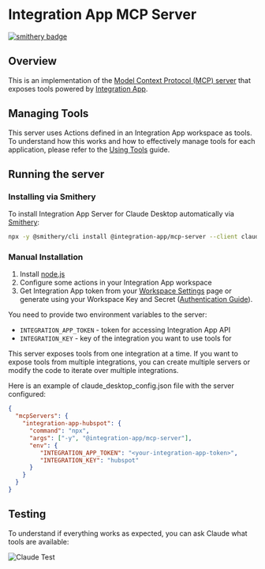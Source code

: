 # Integration App MCP Server 
[![smithery badge](https://smithery.ai/badge/@integration-app/mcp-server)](https://smithery.ai/server/@integration-app/mcp-server)

## Overview 

This is an implementation of the [Model Context Protocol (MCP) server](https://modelcontextprotocol.org/) that exposes tools powered by [Integration App](https://integration.app).

## Managing Tools

This server uses Actions defined in an Integration App workspace as tools. 
To understand how this works and how to effectively manage tools for each application, please refer to the [Using Tools](https://console.integration.app/docs/building/use-cases/ai/use-tools) guide.

## Running the server

### Installing via Smithery

To install Integration App Server for Claude Desktop automatically via [Smithery](https://smithery.ai/server/@integration-app/mcp-server):

```bash
npx -y @smithery/cli install @integration-app/mcp-server --client claude
```

### Manual Installation
1. Install [node.js](https://nodejs.org)
2. Configure some actions in your Integration App workspace
3. Get Integration App token from your [Workspace Settings](https://console.integration.app/w/0/settings/testing) page or generate using your Workspace Key and Secret ([Authentication Guide](https://console.integration.app/w/625eb136b4af031bffb2e9eb/docs/getting-started/authentication)).

You need to provide two environment variables to the server:
* `INTEGRATION_APP_TOKEN` - token for accessing Integration App API
* `INTEGRATION_KEY` - key of the integration you want to use tools for

This server exposes tools from one integration at a time. If you want to expose tools from multiple integrations, you can create multiple servers or modify the code to iterate over multiple integrations.

Here is an example of claude_desktop_config.json file with the server configured: 

```json
{
  "mcpServers": {
    "integration-app-hubspot": {
      "command": "npx",
      "args": ["-y", "@integration-app/mcp-server"],
      "env": {
         "INTEGRATION_APP_TOKEN": "<your-integration-app-token>",
         "INTEGRATION_KEY": "hubspot"
      }
    }
  }
}
```

## Testing 

To understand if everything works as expected, you can ask Claude what tools are available: 

![Claude Test](https://github.com/user-attachments/assets/693aba6f-d7ee-47ad-9fcd-a966e1935214)
